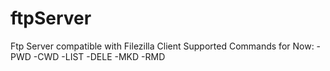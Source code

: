 # ftpServer
Ftp Server compatible with Filezilla Client
Supported Commands for Now:
-PWD
-CWD
-LIST
-DELE
-MKD
-RMD
